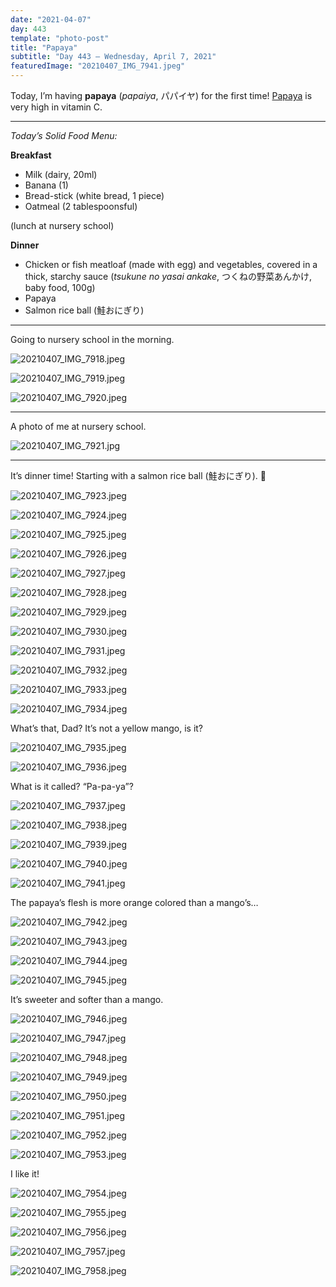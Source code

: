 ```yaml
---
date: "2021-04-07"
day: 443
template: "photo-post"
title: "Papaya"
subtitle: "Day 443 – Wednesday, April 7, 2021"
featuredImage: "20210407_IMG_7941.jpeg"
---
```


Today, I’m having **papaya** (*papaiya*, パパイヤ) for the first time! <a href="https://en.wikipedia.org/wiki/Papaya">Papaya</a> is very high in vitamin C.

<hr />

_Today’s Solid Food Menu:_

**Breakfast**

- Milk (dairy, 20ml)
- Banana (1)
- Bread-stick (white bread, 1 piece)
- Oatmeal (2 tablespoonsful)

(lunch at nursery school)

**Dinner**

- Chicken or fish meatloaf (made with egg) and vegetables, covered in a thick, starchy sauce (*tsukune no yasai ankake*, つくねの野菜あんかけ, baby food, 100g)
- Papaya
- Salmon rice ball (鮭おにぎり)

<hr />

Going to nursery school in the morning.

![20210407_IMG_7918.jpeg](20210407_IMG_7918.jpeg)

![20210407_IMG_7919.jpeg](20210407_IMG_7919.jpeg)

![20210407_IMG_7920.jpeg](20210407_IMG_7920.jpeg)

<hr />

A photo of me at nursery school.

![20210407_IMG_7921.jpg](20210407_IMG_7921.jpg)

<hr />

It’s dinner time! Starting with a salmon rice ball (鮭おにぎり). 🍙

![20210407_IMG_7923.jpeg](20210407_IMG_7923.jpeg)

![20210407_IMG_7924.jpeg](20210407_IMG_7924.jpeg)

![20210407_IMG_7925.jpeg](20210407_IMG_7925.jpeg)

![20210407_IMG_7926.jpeg](20210407_IMG_7926.jpeg)

![20210407_IMG_7927.jpeg](20210407_IMG_7927.jpeg)

![20210407_IMG_7928.jpeg](20210407_IMG_7928.jpeg)

![20210407_IMG_7929.jpeg](20210407_IMG_7929.jpeg)

![20210407_IMG_7930.jpeg](20210407_IMG_7930.jpeg)

![20210407_IMG_7931.jpeg](20210407_IMG_7931.jpeg)

![20210407_IMG_7932.jpeg](20210407_IMG_7932.jpeg)

![20210407_IMG_7933.jpeg](20210407_IMG_7933.jpeg)

![20210407_IMG_7934.jpeg](20210407_IMG_7934.jpeg)

What’s that, Dad? It’s not a yellow mango, is it?

![20210407_IMG_7935.jpeg](20210407_IMG_7935.jpeg)

![20210407_IMG_7936.jpeg](20210407_IMG_7936.jpeg)

What is it called? “Pa-pa-ya”?

![20210407_IMG_7937.jpeg](20210407_IMG_7937.jpeg)

![20210407_IMG_7938.jpeg](20210407_IMG_7938.jpeg)

![20210407_IMG_7939.jpeg](20210407_IMG_7939.jpeg)

![20210407_IMG_7940.jpeg](20210407_IMG_7940.jpeg)

![20210407_IMG_7941.jpeg](20210407_IMG_7941.jpeg)

The papaya’s flesh is more orange colored than a mango’s…

![20210407_IMG_7942.jpeg](20210407_IMG_7942.jpeg)

![20210407_IMG_7943.jpeg](20210407_IMG_7943.jpeg)

![20210407_IMG_7944.jpeg](20210407_IMG_7944.jpeg)

![20210407_IMG_7945.jpeg](20210407_IMG_7945.jpeg)

It’s sweeter and softer than a mango.

![20210407_IMG_7946.jpeg](20210407_IMG_7946.jpeg)

![20210407_IMG_7947.jpeg](20210407_IMG_7947.jpeg)

![20210407_IMG_7948.jpeg](20210407_IMG_7948.jpeg)

![20210407_IMG_7949.jpeg](20210407_IMG_7949.jpeg)

![20210407_IMG_7950.jpeg](20210407_IMG_7950.jpeg)

![20210407_IMG_7951.jpeg](20210407_IMG_7951.jpeg)

![20210407_IMG_7952.jpeg](20210407_IMG_7952.jpeg)

![20210407_IMG_7953.jpeg](20210407_IMG_7953.jpeg)

I like it!

![20210407_IMG_7954.jpeg](20210407_IMG_7954.jpeg)

![20210407_IMG_7955.jpeg](20210407_IMG_7955.jpeg)

![20210407_IMG_7956.jpeg](20210407_IMG_7956.jpeg)

![20210407_IMG_7957.jpeg](20210407_IMG_7957.jpeg)

![20210407_IMG_7958.jpeg](20210407_IMG_7958.jpeg)
